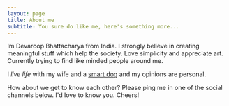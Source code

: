 ```yaml
---
layout: page
title: About me
subtitle: You sure do like me, here's something more...
---
```


Im Devaroop Bhattacharya from India. I strongly believe in creating meaningful stuff which help the society. Love simplicity and appreciate art. Currently trying to find like minded people around me.

I *live life* with my wife and a <a target="blank" href="https://www.facebook.com/dogbeingbob">smart dog</a> and my opinions are personal.

How about we get to know each other? Please ping me in one of the social channels below. I'd love to know you. Cheers!